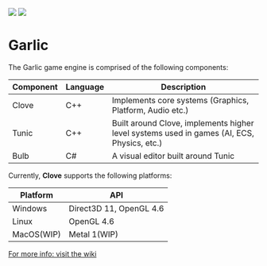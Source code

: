 ![](https://github.com/AGarlicMonkey/Garlic/workflows/Windows/badge.svg) ![](https://github.com/AGarlicMonkey/Garlic/workflows/MacOS/badge.svg)

# Garlic
The Garlic game engine is comprised of the following components:

|Component|Language|Description|
|-|-|-|
|Clove|C++|Implements core systems (Graphics, Platform, Audio etc.)|
|Tunic|C++|Built around Clove, implements higher level systems used in games (AI, ECS, Physics, etc.)|
|Bulb|C#|A visual editor built around Tunic|

Currently, **Clove** supports the following platforms:

|**Platform**|**API**|
|-|-|
|Windows|Direct3D 11, OpenGL 4.6|
|Linux|OpenGL 4.6|
|MacOS(WIP)|Metal 1(WIP)|

[For more info: visit the wiki](https://github.com/AGarlicMonkey/Clove/wiki)
